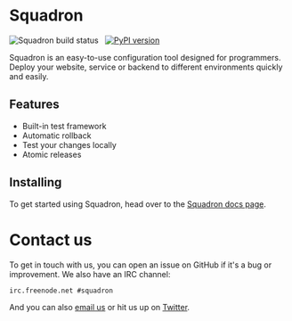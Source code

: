 # Squadron

![Squadron build status](https://travis-ci.org/gosquadron/squadron.png) &nbsp; [![PyPI version](https://badge.fury.io/py/squadron.png)](http://badge.fury.io/py/squadron)

Squadron is an easy-to-use configuration tool designed for programmers. Deploy your website, service or backend to different environments quickly and easily.

## Features

* Built-in test framework
* Automatic rollback
* Test your changes locally
* Atomic releases

## Installing

To get started using Squadron, head over to the [Squadron docs page](http://docs.gosquadron.com/en/latest/gettingstarted.html).

# Contact us

To get in touch with us, you can open an issue on GitHub if it's a bug or improvement. We also have an IRC channel:

    irc.freenode.net #squadron
    
And you can also [email us](mailto:info@gosquadron.com) or hit us up on
[Twitter](https://twitter.com/GoSquadron).
